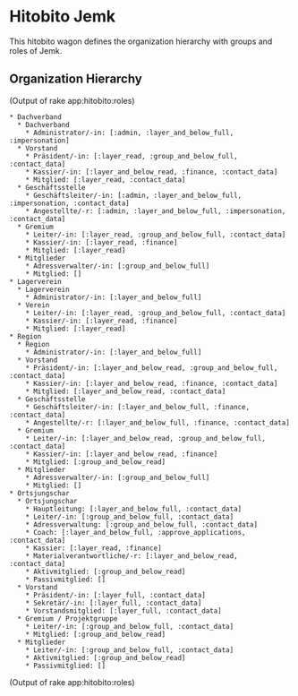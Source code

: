# Hitobito Jemk

This hitobito wagon defines the organization hierarchy with groups and roles
of Jemk.


## Organization Hierarchy


(Output of rake app:hitobito:roles)

<!-- roles:start -->
    * Dachverband
      * Dachverband
        * Administrator/-in: [:admin, :layer_and_below_full, :impersonation]
      * Vorstand
        * Präsident/-in: [:layer_read, :group_and_below_full, :contact_data]
        * Kassier/-in: [:layer_and_below_read, :finance, :contact_data]
        * Mitglied: [:layer_read, :contact_data]
      * Geschäftsstelle
        * Geschäftsleiter/-in: [:admin, :layer_and_below_full, :impersonation, :contact_data]
        * Angestellte/-r: [:admin, :layer_and_below_full, :impersonation, :contact_data]
      * Gremium
        * Leiter/-in: [:layer_read, :group_and_below_full, :contact_data]
        * Kassier/-in: [:layer_read, :finance]
        * Mitglied: [:layer_read]
      * Mitglieder
        * Adressverwalter/-in: [:group_and_below_full]
        * Mitglied: []
    * Lagerverein
      * Lagerverein
        * Administrator/-in: [:layer_and_below_full]
      * Verein
        * Leiter/-in: [:layer_read, :group_and_below_full, :contact_data]
        * Kassier/-in: [:layer_read, :finance]
        * Mitglied: [:layer_read]
    * Region
      * Region
        * Administrator/-in: [:layer_and_below_full]
      * Vorstand
        * Präsident/-in: [:layer_and_below_read, :group_and_below_full, :contact_data]
        * Kassier/-in: [:layer_and_below_read, :finance, :contact_data]
        * Mitglied: [:layer_and_below_read, :contact_data]
      * Geschäftsstelle
        * Geschäftsleiter/-in: [:layer_and_below_full, :finance, :contact_data]
        * Angestellte/-r: [:layer_and_below_full, :finance, :contact_data]
      * Gremium
        * Leiter/-in: [:layer_and_below_read, :group_and_below_full, :contact_data]
        * Kassier/-in: [:layer_and_below_read, :finance]
        * Mitglied: [:group_and_below_read]
      * Mitglieder
        * Adressverwalter/-in: [:group_and_below_full]
        * Mitglied: []
    * Ortsjungschar
      * Ortsjungschar
        * Hauptleitung: [:layer_and_below_full, :contact_data]
        * Leiter/-in: [:group_and_below_full, :contact_data]
        * Adressverwaltung: [:group_and_below_full, :contact_data]
        * Coach: [:layer_and_below_full, :approve_applications, :contact_data]
        * Kassier: [:layer_read, :finance]
        * Materialverantwortliche/-r: [:layer_and_below_read, :contact_data]
        * Aktivmitglied: [:group_and_below_read]
        * Passivmitglied: []
      * Vorstand
        * Präsident/-in: [:layer_full, :contact_data]
        * Sekretär/-in: [:layer_full, :contact_data]
        * Vorstandsmitglied: [:layer_full, :contact_data]
      * Gremium / Projektgruppe
        * Leiter/-in: [:group_and_below_full, :contact_data]
        * Mitglied: [:group_and_below_read]
      * Mitglieder
        * Leiter/-in: [:group_and_below_full, :contact_data]
        * Aktivmitglied: [:group_and_below_read]
        * Passivmitglied: []

(Output of rake app:hitobito:roles)
<!-- roles:end -->
